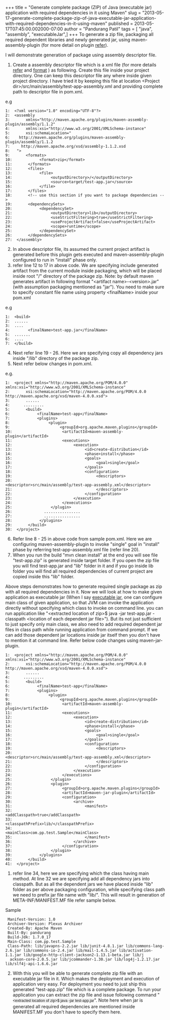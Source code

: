 +++
title = "Generate complete package (ZIP) of Java (executable jar) application with required dependencies in it using Maven"
slug = "2013-05-17-generate-complete-package-zip-of-java-executable-jar-application-with-required-dependencies-in-it-using-maven"
published = 2013-05-17T07:45:00.002000-07:00
author = "Pandurang Patil"
tags = [ "java", "assembly", "executableJar",]
+++
To generate a zip file, packaging all required dependent libraries and
newly generated jar, using maven-assembly-plugin (for more detail on
plugin
[refer](http://maven.apache.org/plugins/maven-assembly-plugin/index.html)).  
  
I will demonstrate generation of package using assembly descriptor
file.  

1. Create a assembly descriptor file which is a xml file (for more details
    [refer](http://maven.apache.org/plugins/maven-assembly-plugin/examples/single/filtering-some-distribution-files.html) and
    [format](http://maven.apache.org/plugins/maven-assembly-plugin/assembly.html) )
    as following. Create this file inside your project directory. One
    can keep this descriptor file any where inside given project
    directory. I have tried it by keeping this file at location
    &lt;Project dir&gt;/src/main/assembly/test-app-assembly.xml and
    providing complete path to descriptor file in pom.xml.

e.g
  

    1:  <?xml version="1.0" encoding="UTF-8"?>  
    2:  <assembly  
    3:       xmlns="http://maven.apache.org/plugins/maven-assembly-plugin/assembly/1.1.2"  
    4:       xmlns:xsi="http://www.w3.org/2001/XMLSchema-instance"  
    5:       xsi:schemaLocation="  
    6:    http://maven.apache.org/plugins/maven-assembly-plugin/assembly/1.1.2  
    7:     http://maven.apache.org/xsd/assembly-1.1.2.xsd  
    8:   ">  
    9:       <formats>  
    10:            <format>zip</format>  
    11:       </formats>  
    12:       <files>  
    13:            <file>  
    14:                 <outputDirectory>/</outputDirectory>  
    15:                 <source>target/test-app.jar</source>  
    16:            </file>  
    17:       </files>  
    18:       <!-- use this section if you want to package dependencies -->  
    19:       <dependencySets>  
    20:            <dependencySet>  
    21:                 <outputDirectory>lib</outputDirectory>  
    22:                 <useStrictFiltering>true</useStrictFiltering>  
    23:                 <useProjectArtifact>false</useProjectArtifact>  
    24:                 <scope>runtime</scope>  
    25:            </dependencySet>  
    26:       </dependencySets>  
    27:  </assembly>  

  
2. In above descriptor file, its assumed the current project artifact
    is generated before this plugin gets executed and
    maven-assembly-plugin configured to run in "install" phase only.
3. refer line 12 to 17 in above code. We are specifying include
    generated artifact from the current module inside packaging, which
    will be placed inside root "/" directory of the package zip. Note:
    by default maven generates artifact in following format
    "&lt;artifact name&gt;-&lt;version&gt;.jar" (with assumption
    packaging mentioned as "jar"). You need to make sure to specify
    constant file name using property &lt;finalName&gt; inside your
    pom.xml

e.g 

    1:  <build>  
    2:  ......  
    3:  ....  
    4:        <finalName>test-app.jar</finalName>   
    5:  .......  
    6:  ....  
    7:  </build>  
  

4. Next refer line 19 - 26. Here we are specifying copy all dependency
    jars inside "/lib" directory of the package zip.
5. Next refer below changes in pom.xml.

e.g. 

    1:  <project xmlns="http://maven.apache.org/POM/4.0.0" xmlns:xsi="http://www.w3.org/2001/XMLSchema-instance"  
    2:       xsi:schemaLocation="http://maven.apache.org/POM/4.0.0 http://maven.apache.org/xsd/maven-4.0.0.xsd">  
    3:       ......  
    4:      .........  
    5:       <build>  
    6:            <finalName>test-app</finalName>  
    7:            <plugins>  
    8:                 <plugin>  
    9:                      <groupId>org.apache.maven.plugins</groupId>  
    10:                      <artifactId>maven-assembly-plugin</artifactId>  
    11:                      <executions>  
    12:                           <execution>  
    13:                                <id>create-distribution</id>  
    14:                                <phase>install</phase>  
    15:                                <goals>  
    16:                                     <goal>single</goal>  
    17:                                </goals>  
    18:                                <configuration>  
    19:                                     <descriptors>  
    20:                                          <descriptor>src/main/assembly/test-app-assembly.xml</descriptor>  
    21:                                     </descriptors>  
    22:                                </configuration>  
    23:                           </execution>  
    24:                      </executions>  
    25:                 </plugin>  
    26:              ................  
    27:              ................  
    28:            </plugins>  
    29:       </build>  
    30:  </project>  

6. Refer line 8 - 25 in above code from sample pom.xml. Here we are
    configuring maven-assembly-plugin to invoke "single" goal in
    "install" phase by referring test-app-assembly.xml file (refer line
    20).
7. When you run the build "mvn clean install" at the end you will see
    file "test-app.zip" is generated inside target folder. If you open
    the zip file you will find test-app.jar and "lib" folder in it and
    if you go inside lib folder you will find all required dependencies
    of current project are copied inside this "lib" folder.

  

Above steps demonstrates how to generate required single package as zip
with all required dependencies in it. Now we will look at how to make
given application as executable jar (When I say [executable
jar](http://docs.oracle.com/javase/7/docs/technotes/guides/jar/jarGuide.html),
one can configure main class of given application, so that JVM can
invoke the application directly without specifying which class to invoke
on command line. you can run application like "&lt;extracted location of
zip&gt;$ java -jar test-app.jar -classpath &lt;location of each
dependent jar file&gt;"). But its not just sufficient to just specify
only main class, we also need to add required dependent jar files in
class path while running application from command prompt. If we can add
those dependent jar locations inside jar itself then you don't have to
mention it at command line. Refer below code changes using
maven-jar-plugin.

  

    1:  <project xmlns="http://maven.apache.org/POM/4.0.0" xmlns:xsi="http://www.w3.org/2001/XMLSchema-instance"  
    2:       xsi:schemaLocation="http://maven.apache.org/POM/4.0.0 http://maven.apache.org/xsd/maven-4.0.0.xsd">  
    3:       ......  
    4:      .........  
    5:       <build>  
    6:            <finalName>test-app</finalName>  
    7:            <plugins>  
    8:                 <plugin>  
    9:                      <groupId>org.apache.maven.plugins</groupId>  
    10:                      <artifactId>maven-assembly-plugin</artifactId>  
    11:                      <executions>  
    12:                           <execution>  
    13:                                <id>create-distribution</id>  
    14:                                <phase>install</phase>  
    15:                                <goals>  
    16:                                     <goal>single</goal>  
    17:                                </goals>  
    18:                                <configuration>  
    19:                                     <descriptors>  
    20:                                          <descriptor>src/main/assembly/test-app-assembly.xml</descriptor>  
    21:                                     </descriptors>  
    22:                                </configuration>  
    23:                           </execution>  
    24:                      </executions>  
    25:                 </plugin>  
    26:                 <plugin>  
    27:                      <groupId>org.apache.maven.plugins</groupId>  
    28:                      <artifactId>maven-jar-plugin</artifactId>  
    29:                      <configuration>  
    30:                           <archive>  
    31:                                <manifest>  
    32:                                     <addClasspath>true</addClasspath>  
    33:                                     <classpathPrefix>lib/</classpathPrefix>  
    34:                                     <mainClass>com.pp.test.Sample</mainClass>  
    35:                                </manifest>  
    36:                           </archive>  
    37:                      </configuration>  
    38:                 </plugin>  
    39:            </plugins>  
    40:       </build>  
    41:  </project>  

  
  

1. refer line 34, here we are specifying which the class having main
    method. At line 32 we are specifying add all dependency jars into
    classpath. But as all the dependent jars we have placed inside "lib"
    folder as per above packaging configuration, while specifying class
    path we need to prefix jar file name with "lib/". This will result
    in generation of META-INF/MANIFEST.MF file refer sample below.

Sample 

     
     Manifest-Version: 1.0  
     Archiver-Version: Plexus Archiver  
     Created-By: Apache Maven  
     Built-By: pandurang  
     Build-Jdk: 1.7.0_17  
     Main-Class: com.pp.test.Sample  
     Class-Path: lib/javapns-2.2.jar lib/junit-4.8.1.jar lib/commons-lang-2.6.jar lib/commons-io-2.4.jar lib/mail-1.4.5.jar lib/activation-1.1.jar lib/google-http-client-jackson2-1.13.1-beta.jar lib/j  
      ackson-core-2.0.5.jar lib/jcommander-1.30.jar lib/log4j-1.2.17.jar lib/slf4j-api-1.6.6.jar   

  

2. With this you will be able to generate complete zip file with an
    executable jar file in it. Which makes the deployment and execution
    of application very easy. For deployment you need to just ship this
    generated "test-app.zip" file which is a complete package. To run
    your application you can extract the zip file and issue following
    command "<span
    style="background-color: #f0f0f0; font-family: arial; font-size: 12px; line-height: 20px;">&lt;extracted
    location of zip&gt;$ java -jar test-app.jar</span>". Note here when
    jar is generated all required dependencies are mentioned inside
    MANIFEST.MF you don't have to specify them here.
